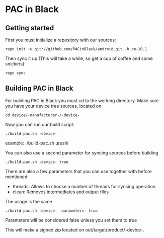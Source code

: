 PAC in Black
===============

Getting started
---------------
First you must initialize a repository with our sources:

    repo init -u git://github.com/PACinBlack/android.git -b cm-10.1

Then sync it up (This will take a while, so get a cup of coffee and some snickers):

    repo sync


Building PAC in Black
------------------------

For building PAC in Black you must cd to the working directory.
Make sure you have your device tree sources, located on

    cd device/-manufacturer-/-device-

Now you can run our build script:

    ./build-pac.sh -device-

example:
    ./build-pac.sh urushi

You can also use a second parameter for syncing sources before building

    ./build-pac.sh -device- true


There are also a few parameters that you can use together with before mentioned:

* threads: Allows to choose a number of threads for syncing operation
* clean: Removes intermediates and output files

The usage is the same
    
    ./build-pac.sh -device- -parameters- true


Parameters will be considered false unless you set them to true

This will make a signed zip located on out/target/product/-device-.
